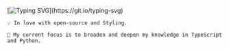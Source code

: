 [![Typing SVG](https://readme-typing-svg.demolab.com?font=Raleway&size=24&pause=1000&color=FAEDCD&width=435&lines=Hey+I'm+Shirin!;A+React+developer;Nice+to+meet+you.)](https://git.io/typing-svg)

    💡 In love with open-source and Styling.

    🔭 My current focus is to broaden and deepen my knowledge in TypeScript and Python.
   
   
